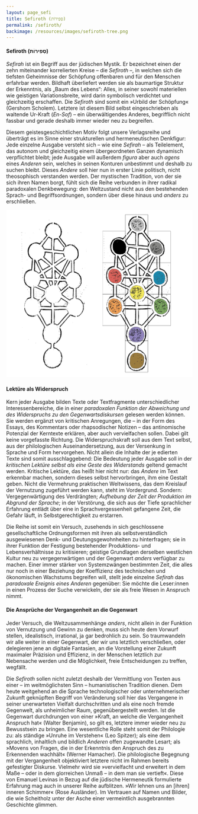 ```yaml
---
layout: page_sefi
title: Sefiroth (סְפִירוֹת)
permalink: /sefiroth/
backimage: /resources/images/sefiroth-tree.png
---
```

#### Sefiroth (סְפִירוֹת)

*Sefirah* ist ein Begriff aus der jüdischen Mystik. Er bezeichnet einen der zehn miteinander korrelierten Kreise – die *Sefiroth* –, in welchen sich die tiefsten Geheimnisse der Schöpfung offenbaren und für den Menschen erfahrbar werden. Bildhaft überliefert werden sie als baumartige Struktur der Erkenntnis, als „Baum des Lebens“: Alles, in seiner sowohl materiellen wie geistigen Variationsbreite, wird darin symbolisch verdichtet und gleichzeitig erschaffen. Die *Sefiroth* sind somit ein »Urbild der Schöpfung« (Gershom Scholem). Letztere ist diesem Bild selbst eingeschrieben als waltende Ur-Kraft (*En-Sof*) – ein überwältigendes Anderes, begrifflich nicht fassbar und gerade deshalb immer wieder neu zu begreifen.

Diesem geistesgeschichtlichen Motiv folgt unsere Verlagsreihe und überträgt es im Sinne einer strukturellen und hermeneutischen Denkfigur: Jede einzelne Ausgabe versteht sich – wie eine *Sefirah* – als Teilelement, das autonom und gleichzeitig einem übergeordneten Ganzen dynamisch verpflichtet bleibt; jede Ausgabe will außerdem *figura* aber auch *agens* eines *Anderen* sein, welches in seinen Konturen unbestimmt und deshalb zu suchen bleibt. Dieses *Andere* soll hier nun in erster Linie politisch, nicht theosophisch verstanden werden. Der mystischen Tradition, von der sie sich ihren Namen borgt, fühlt sich die Reihe verbunden in ihrer radikal paradoxalen Denkbewegung: den Weltzustand nicht aus den bestehenden Sprach- und Begriffsordnungen, sondern über diese hinaus und *anders* zu erschließen. 

![Die 10 Sefiroth, angeordnet im "Baum des Lebens"](/resources/uploads/pic4sefipdf.png)

#### Lektüre als Widerspruch

Kern jeder Ausgabe bilden Texte oder Textfragmente unterschiedlicher Interessenbereiche, die in einer *paradoxalen Funktion der Abweichung und des Widerspruchs zu den Gegenwartsdiskursen* gelesen werden können. Sie werden ergänzt von kritischen Anregungen, die – in der Form des Essays, des Kommentars oder rhapsodischer Notizen – das antinomische Potenzial der Kerntexte erklären, aber auch vervielfachen sollen. Dabei gilt keine vorgefasste Richtung. Die Widerspruchskraft soll aus dem Text selbst, aus der philologischen Auseinandersetzung, aus der Versenkung in Sprache und Form hervorgehen. Nicht allein die Inhalte der je edierten Texte sind somit ausschlaggebend: Die Bedeutung jeder Ausgabe soll in der *kritischen Lektüre selbst als eine Geste des Widerstands* geltend gemacht werden. Kritische Lektüre, das heißt hier nicht nur: das *Andere* im Text erkennbar machen, sondern dieses selbst hervorbringen, ihm eine Gestalt geben. Nicht die Vermehrung praktischen Weltwissens, das dem Kreislauf der Vernutzung zugeführt werden kann, steht im Vordergrund. Sondern: Vergegenwärtigung des Verdrängten; *Aufhebung der Zeit der Produktion im Abgrund der Sprache*; in der Verstörung, die sich aus der Tiefe sprachlicher Erfahrung entlädt über eine in Sprachvergessenheit gefangene Zeit, die Gefahr läuft, in Selbstgerechtigkeit zu erstarren.

Die Reihe ist somit ein Versuch, zusehends in sich geschlossene gesellschaftliche Ordnungsformen mit ihren als selbstverständlich ausgewiesenen Denk- und Deutungsgewohnheiten zu hinterfragen; sie in ihrer Funktion der Festigung bestehender Produktions- und Lebensverhältnisse zu kritisieren; geistige Grundlagen derselben westlichen Kultur neu zu vergegenwärtigen und der Gegenwart *anders* verfügbar zu machen. Einer immer stärker von Systemzwängen bestimmten Zeit, die alles nur noch in einer Beziehung der Koeffizienz des technischen und ökonomischen Wachstums begreifen will, stellt jede einzelne *Sefirah* das *paradoxale Ereignis eines Anderen* gegenüber: Sie möchte die Leser:innen in einen Prozess der Suche verwickeln, der sie als freie Wesen in Anspruch nimmt. 

#### Die Ansprüche der Vergangenheit an die Gegenwart

Jeder Versuch, die Weltzusammenhänge *anders*, nicht allein in der Funktion von Vernutzung und Gewinn zu denken, muss sich heute dem Vorwurf stellen, idealistisch, irrational, ja gar bedrohlich zu sein. So traumwandeln wir alle weiter in einer Gegenwart, der wir uns letztlich verschließen, oder delegieren jene an digitale Fantasien, an die Vorstellung einer Zukunft maximaler Präzision und Effizienz, in der Menschen letztlich zur Nebensache werden und die Möglichkeit, freie Entscheidungen zu treffen, wegfällt.

Die *Sefiroth* sollen nicht zuletzt deshalb der Vermittlung von Texten aus einer – im weitmöglichsten Sinn – humanistischen Tradition dienen. Dem heute weitgehend an die Sprache technologischer oder unternehmerischer Zukunft geknüpften Begriff von Veränderung soll hier das Vergangene in seiner unerwarteten Vielfalt durchschritten und als eine noch fremde Gegenwelt, als unheimlicher Raum, gegenübergestellt werden. Ist die Gegenwart durchdrungen von einer »Kraft, an welche die Vergangenheit Anspruch hat« (Walter Benjamin), so gilt es, letztere immer wieder neu zu Bewusstsein zu bringen. Eine wesentliche Rolle steht somit der Philologie zu: als ständige »Unruhe im Verstehen« (Leo Spitzer); als eine dem sprachlich, inhaltlich und bildlich *Anderen* offen zugewandte Lesart; als »Movens von Fragen, die in der Erkenntnis den Anspruch des zu Erkennenden wachhält« (Werner Hamacher). Die philologische Begegnung mit der Vergangenheit objektiviert letztere nicht im Rahmen bereits gefestigter Diskurse. Vielmehr wird sie »vervielfacht und erweitert in dem Maße – oder in dem glorreichen Unmaß – in dem man sie vertieft«. Diese von Emanuel Levinas in Bezug auf die jüdische Hermeneutik formulierte Erfahrung mag auch in unserer Reihe aufblitzen. »Wir lehnen uns an \[ihren] inneren Schimmer« (Rose Ausländer). Im Vertrauen auf Namen und Bilder, die wie Scheitholz unter der Asche einer vermeintlich ausgebrannten Geschichte glimmen.
